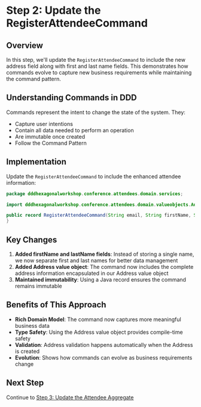 # Step 2: Update the RegisterAttendeeCommand

## Overview

In this step, we'll update the `RegisterAttendeeCommand` to include the new address field along with first and last name fields. This demonstrates how commands evolve to capture new business requirements while maintaining the command pattern.

## Understanding Commands in DDD

Commands represent the intent to change the state of the system. They:

- Capture user intentions
- Contain all data needed to perform an operation
- Are immutable once created
- Follow the Command Pattern

## Implementation

Update the `RegisterAttendeeCommand` to include the enhanced attendee information:

```java
package dddhexagonalworkshop.conference.attendees.domain.services;

import dddhexagonalworkshop.conference.attendees.domain.valueobjects.Address;

public record RegisterAttendeeCommand(String email, String firstName, String lastName, Address address) {
}
```

## Key Changes

1. **Added firstName and lastName fields**: Instead of storing a single name, we now separate first and last names for better data management
2. **Added Address value object**: The command now includes the complete address information encapsulated in our Address value object
3. **Maintained immutability**: Using a Java record ensures the command remains immutable

## Benefits of This Approach

- **Rich Domain Model**: The command now captures more meaningful business data
- **Type Safety**: Using the Address value object provides compile-time safety
- **Validation**: Address validation happens automatically when the Address is created
- **Evolution**: Shows how commands can evolve as business requirements change

## Next Step

Continue to [Step 3: Update the Attendee Aggregate](step3-update-attendee.md)
